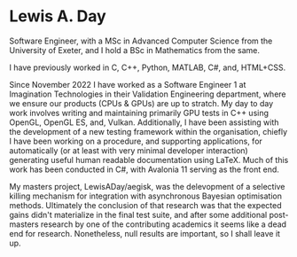 # Lewis A. Day

Software Engineer, with a MSc in Advanced Computer Science from the University of Exeter, and I hold a BSc in Mathematics from the same.

I have previously worked in C, C++, Python, MATLAB, C#, and, HTML+CSS.

Since November 2022 I have worked as a Software Engineer 1 at Imagination Technologies in their Validation Engineering department, where we ensure our products (CPUs & GPUs) are up to stratch. My day to day work involves writing and maintaining primarily GPU tests in C++ using OpenGL, OpenGL ES, and, Vulkan. Additionally, I have been assisting with the development of a new testing framework within the organisation, chiefly I have been working on a procedure, and supporting applications, for automatically (or at least with very minimal developer interaction) generating useful human readable documentation using LaTeX. Much of this work has been conducted in C#, with Avalonia 11 serving as the front end.

My masters project, LewisADay/aegisk, was the delevopment of a selective killing mechanism for integration with asynchronous Bayesian optimisation methods. Ultimately the conclusion of that research was that the expected gains didn't materialize in the final test suite, and after some additional post-masters research by one of the contributing academics it seems like a dead end for research. Nonetheless, null results are important, so I shall leave it up.

<!---
LewisADay/LewisADay is a ✨ special ✨ repository because its `README.md` (this file) appears on your GitHub profile.
You can click the Preview link to take a look at your changes.
--->
